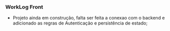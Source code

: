 ### WorkLog Front

- Projeto ainda em construção, falta ser feita a conexao com o backend e adicionado as regras de Autenticação e persistência de estado;
